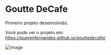 # Goutte DeCafe
Primeiro projeto desenvolvido.

Você pode ver o projeto em: https://querenfernandes.github.io/gouttedecafe/


![image](https://user-images.githubusercontent.com/95857175/202559843-e9fd0480-a7c3-4199-b9d3-360aac7afac2.png)
